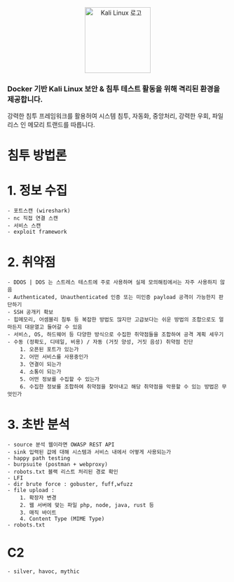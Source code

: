 <div align="center">
    <img src="https://www.kali.org/images/kali-dragon-icon.svg" alt="Kali Linux 로고" width="150" />
</div>

### Docker 기반 Kali Linux 보안 & 침투 테스트 활동을 위해 격리된 환경을 제공합니다.

강력한 침투 프레임워크를 활용허여 시스템 침투, 자동화, 중앙처리, 강력한 우회, 파일리스 인 메모리 트랜드를 따릅니다.

# 침투 방법론

# 1. 정보 수집

    - 포트스캔 (wireshark)
    - nc 직접 연결 스캔
    - 서비스 스캔
    - exploit framework

# 2. 취약점

    - DDOS | DOS 는 스트레스 테스트에 주로 사용하며 실제 모의해킹에서는 자주 사용하지 않음
    - Authenticated, Unauthenticated 인증 또는 미인증 payload 공격이 가능한지 판단하기
    - SSH 공개키 확보
    - 힙메모리, 어셈블리 침투 등 복잡한 방법도 많지만 고급보다는 쉬운 방법의 조합으로도 얼마든지 대문열고 들어갈 수 있음
    - 서비스, OS, 하드웨어 등 다양한 방식으로 수집한 취약점들을 조합하여 공격 계획 세우기
    - 수동 (정확도, 디테일, 비용) / 자동 (거짓 양성, 거짓 음성) 취약점 진단
    	1. 오픈된 포트가 있는가
    	2. 어떤 서비스를 사용중인가
    	3. 연결이 되는가
    	4. 소통이 되는가
    	5. 어떤 정보를 수집할 수 있는가
    	6. 수집한 정보를 조합하여 취약점을 찾아내고 해당 취약점을 악용할 수 있는 방법은 무엇인가

# 3. 초반 분석

    - source 분석 웹이라면 OWASP REST API
    - sink 입력된 값에 대해 시스템과 서비스 내에서 어떻게 사용되는가
    - happy path testing
    - burpsuite (postman + webproxy)
    - robots.txt 블랙 리스트 처리된 경로 확인
    - LFI
    - dir brute force : gobuster, fuff,wfuzz
    - file upload :
    	1. 확장자 변경
    	2. 웹 서버에 맞는 파일 php, node, java, rust 등
    	3. 매직 바이트
    	4. Content Type (MIME Type)
    - robots.txt



# C2
    - silver, havoc, mythic